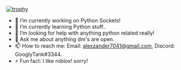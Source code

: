 
[![trophy](https://github-profile-trophy.vercel.app/?username=ryo-ma&theme=onedark)](https://github.com/ryo-ma/github-profile-trophy)

- 🔭 I’m currently working on Python Sockets!
- 🌱 I’m currently learning Python stuff..
- 🤔 I’m looking for help with anything python related really!
- 💬 Ask me about anything dm's are open.
- 📫 How to reach me: Email: alexzander7041@gmail.com, Discord: GooglyTank#3344.
- ⚡ Fun fact: I like roblox! sorry!

